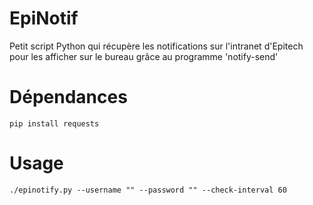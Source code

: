 # EpiNotif  
Petit script Python qui récupère les notifications sur l'intranet d'Epitech pour les afficher sur le bureau grâce au programme 'notify-send'  

# Dépendances  
`pip install requests`  

# Usage  
`./epinotify.py --username "" --password "" --check-interval 60`  
